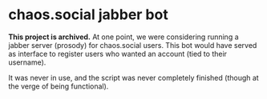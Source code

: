 # chaos.social jabber bot

**This project is archived.** At one point, we were considering running a jabber server (prosody) for chaos.social
users. This bot would have served as interface to register users who wanted an account (tied to their username).

It was never in use, and the script was never completely finished (though at the verge of being functional).
